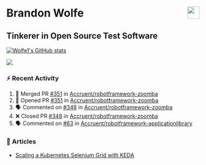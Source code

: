 Brandon Wolfe <a href="https://www.linkedin.com/in/brandon-wolfe1" target="_blank" rel="noreferrer"><img src="https://raw.githubusercontent.com/danielcranney/readme-generator/main/public/icons/socials/linkedin.svg" width="32" height="32" align="right"/></a>
==============================
Tinkerer in Open Source Test Software
-----------------------------

<p align="left"><a href="http://www.github.com/Wolfe1"><img src="https://github-readme-stats.vercel.app/api?username=Wolfe1&show_icons=true&hide=&count_private=true&title_color=0891b2&text_color=ffffff&icon_color=0891b2&bg_color=1c1917&hide_border=true&show_icons=true" alt="Wolfe1's GitHub stats" /></a></p>
<p align="left"><a href="http://www.github.com/Wolfe1"><img src="https://github-readme-streak-stats.herokuapp.com/?user=Wolfe1&stroke=ffffff&background=1c1917&ring=0891b2&fire=0891b2&currStreakNum=ffffff&currStreakLabel=0891b2&sideNums=ffffff&sideLabels=ffffff&dates=ffffff&hide_border=true" /></a></p>

### :zap: Recent Activity
<!--START_SECTION:activity-->
1. 🎉 Merged PR [#351](https://github.com/Accruent/robotframework-zoomba/pull/351) in [Accruent/robotframework-zoomba](https://github.com/Accruent/robotframework-zoomba)
2. 💪 Opened PR [#351](https://github.com/Accruent/robotframework-zoomba/pull/351) in [Accruent/robotframework-zoomba](https://github.com/Accruent/robotframework-zoomba)
3. 🗣 Commented on [#348](https://github.com/Accruent/robotframework-zoomba/issues/348) in [Accruent/robotframework-zoomba](https://github.com/Accruent/robotframework-zoomba)
4. ❌ Closed PR [#348](https://github.com/Accruent/robotframework-zoomba/pull/348) in [Accruent/robotframework-zoomba](https://github.com/Accruent/robotframework-zoomba)
5. 🗣 Commented on [#63](https://github.com/Accruent/robotframework-applicationlibrary/issues/63) in [Accruent/robotframework-applicationlibrary](https://github.com/Accruent/robotframework-applicationlibrary)
<!--END_SECTION:activity-->

### :newspaper: Articles
- [Scaling a Kubernetes Selenium Grid with KEDA](https://www.linkedin.com/pulse/scaling-kubernetes-selenium-grid-keda-brandon-wolfe)
